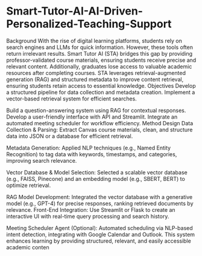 # Smart-Tutor-AI-AI-Driven-Personalized-Teaching-Support

Background 
With the rise of digital learning platforms, students rely on search engines and LLMs for quick information. However, these tools often return irrelevant results. Smart Tutor AI (STA) bridges this gap by providing professor-validated course materials, ensuring students receive precise and relevant content. Additionally, graduates lose access to valuable academic resources after completing courses. STA leverages retrieval-augmented generation (RAG) and structured metadata to improve content retrieval, ensuring students retain access to essential knowledge.  Objectives  Develop a structured pipeline for data collection and metadata creation. Implement a vector-based retrieval system for efficient searches. 

Build a question-answering system using RAG for contextual responses. Develop a user-friendly interface with API and Streamlit. Integrate an automated meeting scheduler for workflow efficiency. Method Design  Data Collection & Parsing: Extract Canvas course materials, clean, and structure data into JSON or a database for efficient retrieval. 

Metadata Generation: Applied NLP techniques (e.g., Named Entity Recognition) to tag data with keywords, timestamps, and categories, improving search relevance. 

Vector Database & Model Selection: Selected a scalable vector database (e.g., FAISS, Pinecone) and an embedding model (e.g., SBERT, BERT) to optimize retrieval.

RAG Model Development: Integrated the vector database with a generative model (e.g., GPT-4) for precise responses, ranking retrieved documents by relevance. Front-End Integration: Use Streamlit or Flask to create an interactive UI with real-time query processing and search history. 

Meeting Scheduler Agent (Optional): Automated scheduling via NLP-based intent detection, integrating with Google Calendar and Outlook. This system enhances learning by providing structured, relevant, and easily accessible academic conten
